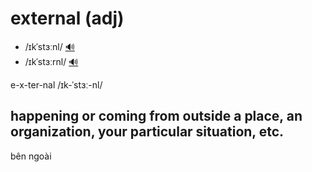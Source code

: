 # external (adj)

- /ɪkˈstɜːnl/ [🔊](https://www.oxfordlearnersdictionaries.com/media/english/uk_pron/e/ext/exter/external__gb_2.mp3)
- /ɪkˈstɜːrnl/ [🔊](https://www.oxfordlearnersdictionaries.com/media/english/us_pron/e/ext/exter/external__us_1.mp3)

e-x-ter-nal /ɪk-ˈstɜː-nl/

## happening or coming from outside a place, an organization, your particular situation, etc.

bên ngoài